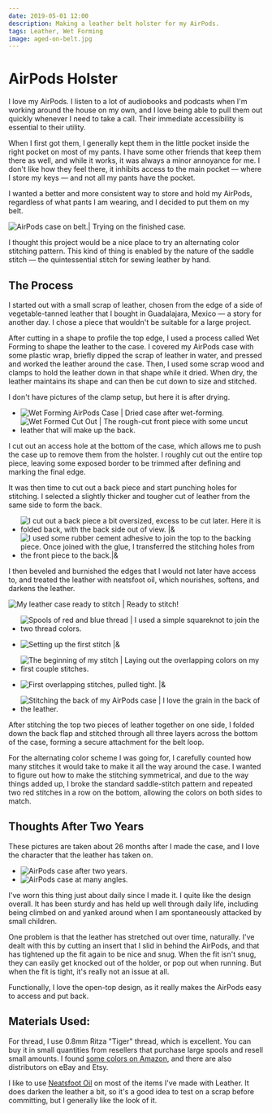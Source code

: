 ```yaml
---
date: 2019-05-01 12:00
description: Making a leather belt holster for my AirPods.
tags: Leather, Wet Forming
image: aged-on-belt.jpg
---
```


# AirPods Holster

I love my AirPods. I listen to a lot of audiobooks and podcasts when I'm working
around the house on my own, and I love being able to pull them out quickly
whenever I need to take a call. Their immediate accessibility is essential to
their utility.

When I first got them, I generally kept them in the little pocket inside the right
pocket on most of my pants. I have some other friends that keep them there as
well, and while it works, it was always a minor annoyance for me. I don't like
how they feel there, it inhibits access to the main pocket — where I store my
keys — and not all my pants have the pocket.

I wanted a better and more consistent way to store and hold my AirPods,
regardless of what pants I am wearing, and I decided to put them on my belt.

![AirPods case on belt.| Trying on the finished case.](new-on-belt.jpg)

I thought this project would be a nice place to try an alternating color
stitching pattern. This kind of thing is enabled by the nature of the saddle
stitch — the quintessential stitch for sewing leather by hand.


## The Process

I started out with a small scrap of leather, chosen from the edge of a side of
vegetable-tanned leather that I bought in Guadalajara, Mexico — a story for
another day. I chose a piece that wouldn't be suitable for a large project.

After cutting in a shape to profile the top edge, I used a process called Wet
Forming to shape the leather to the case. I covered my AirPods case with some
plastic wrap, briefly dipped the scrap of leather in water, and pressed and
worked the leather around the case. Then, I used some scrap wood and clamps to
hold the leather down in that shape while it dried. When dry, the leather
maintains its shape and can then be cut down to size and stitched.

I don't have pictures of the clamp setup, but here it is after drying.

- ![Wet Forming AirPods Case | Dried case after wet-forming.](wet-forming-airpods-case.jpg)
- ![Wet Formed Cut Out | The rough-cut front piece with some uncut leather that will make up the back.](rough-cut-front.jpg)

I cut out an access hole at the bottom of the case, which allows me to push the
case up to remove them from the holster. I roughly cut out the entire top piece,
leaving some exposed border to be trimmed after defining and marking the final
edge.

It was then time to cut out a back piece and start punching holes for stitching.
I selected a slightly thicker and tougher cut of leather from the same side to form
the back.

- ![I cut out a back piece a bit oversized, excess to be cut later. Here it is folded back, with the back side out of view. |&](back-piece.jpg)
- ![I used some rubber cement adhesive to join the top to the backing piece. Once joined with the glue, I transferred the stitching holes from the front piece to the back.|&](glue.jpg)

I then beveled and burnished the edges that I would not later have access to,
and treated the leather with neatsfoot oil, which nourishes, softens, and darkens
the leather.

![My leather case ready to stitch | Ready to stitch!](ready-to-stitch.jpg)

- ![Spools of red and blue thread | I used a simple squareknot to join the two thread colors.](red+blue.jpg)
- ![Setting up the first stitch |&](first-stitch.jpg)

- ![The beginning of my stitch | Laying out the overlapping colors on my first couple stitches.](overlapping-colors.jpg)
- ![First overlapping stitches, pulled tight. |&](overlapping-stitches.jpg)
- ![Stitching the back of my AirPods case | I love the grain in the back of the leather.](stitching-the-back.jpg)

After stitching the top two pieces of leather together on one side, I folded
down the back flap and stitched through all three layers across the bottom of
the case, forming a secure attachment for the belt loop.

For the alternating color scheme I was going for, I carefully counted how many
stitches it would take to make it all the way around the case. I wanted to
figure out how to make the stitching symmetrical, and due to the way things
added up, I broke the standard saddle-stitch pattern and repeated two red
stitches in a row on the bottom, allowing the colors on both sides to match.


## Thoughts After Two Years

These pictures are taken about 26 months after I made the case, and I love the
character that the leather has taken on.

- ![AirPods case after two years.](aged-on-belt.jpg)
- ![AirPods case at many angles.](angle-grid.jpg)

I've worn this thing just about daily since I made it. I quite like the design
overall. It has been sturdy and has held up well through daily life, including
being climbed on and yanked around when I am spontaneously attacked by small
children.

One problem is that the leather has stretched out over time, naturally. I've
dealt with this by cutting an insert that I slid in behind the AirPods, and that
has tightened up the fit again to be nice and snug. When the fit isn't snug,
they can easily get knocked out of the holder, or pop out when running. But when
the fit is tight, it's really not an issue at all.

Functionally, I love the open-top design, as it really makes the AirPods easy to
access and put back.


## Materials Used:

For thread, I use 0.8mm Ritza "Tiger" thread, which is excellent. You can buy it
in small quantities from resellers that purchase large spools and resell small
amounts.  I found [some colors on Amazon](https://amzn.to/3mInk5p), and there
are also distributors on eBay and Etsy.

I like to use [Neatsfoot Oil](https://amzn.to/3wQhzY0) on most of the items I've
made with Leather. It does darken the leather a bit, so it's a good idea to test
on a scrap before committing, but I generally like the look of it.

